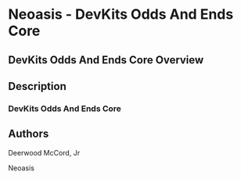 # Neoasis - DevKits Odds And Ends Core 

## DevKits Odds And Ends Core Overview

## Description

### DevKits Odds And Ends Core 

## Authors
Deerwood McCord, Jr

Neoasis
